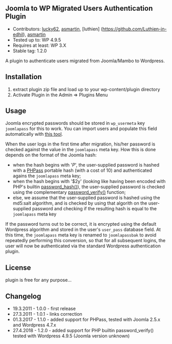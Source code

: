 ## Joomla to WP Migrated Users Authentication Plugin

-    Contributors: [lucky62](https://profiles.wordpress.org/lucky62/), [asmartin](https://github.com/asmartin), [luthien] (https://github.com/Luthien-in-edhil), [asmartin](https://github.com/asmartin)
-    Tested up to: WP 4.9.5
-    Requires at least: WP 3.X
-    Stable tag: 1.2.0

A plugin to authenticate users migrated from Joomla/Mambo to Wordpress.

## Installation
1.  extract plugin zip file and load up to your wp-content/plugin directory
2.  Activate Plugin in the Admin => Plugins Menu

## Usage
Joomla encrypted passwords should be stored in `wp_usermeta` key `joomlapass` for this to work. You can import users and populate this field automatically with [this tool](https://github.com/asmartin/Joomla-To-Wordpress).

When the user logs in the first time after migration, his/her password is checked against the value in the `joomlapass` meta key. How this is done depends on the format of the Joomla hash:  

- when the hash begins with '$P$', the user-supplied password is hashed with a [PHPass](http://www.openwall.com/phpass) portable hash (with a cost of 10) and authenticated agains the `joomlapass` meta key;
- when the hash begins with '$2y' (looking like having been encoded with PHP's builtin [password_hash()](http://php.net/manual/en/function.password-hash.php)), the user-supplied password is checked using the complementary [password_verify()](http://php.net/manual/en/function.password-verify.php) function;
- else, we assume that the user-supplied password is hashed using the md5:salt algorithm, and is checked by using that algorith on the user-supplied password and checking if the resulting hash is equal to the `joomlapass` meta key

If the password turns out to be correct, it is encrypted using the default Wordpress algorithm and stored in the user's `user_pass` database field. At this time, the `joomlapass` meta key is renamed to `joomlapassbak` to avoid repeatedly performing this conversion, so that for all subsequent logins, the user will now be authenticated via the standard Wordpress authentication plugin. 

## License
plugin is free for any purpose...

## Changelog

-    19.3.2011 - 1.0.0 - first release
-    27.3.2011 - 1.0.1 - links correction
-    01.3.2017 - 1.1.0 - added support for PHPass, tested with Joomla 2.5.x and Wordpress 4.7.x
-    27.4.2018 - 1.2.0 - added support for PHP builtin password_verify() tested with Wordpress 4.9.5 (Joomla version unknown)
